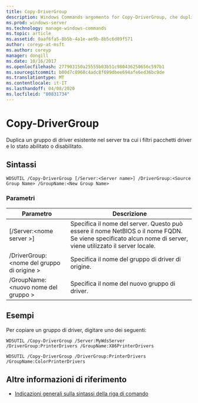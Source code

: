 ```yaml
---
title: Copy-DriverGroup
description: Windows Commands argomento for Copy-DriverGroup, che duplica un gruppo di driver esistente nel server, inclusi i filtri, i pacchetti driver e lo stato abilitato/disabilitato.
ms.prod: windows-server
ms.technology: manage-windows-commands
ms.topic: article
ms.assetid: 0aaf6fa5-8b5b-4a1e-ae9b-8b5c6d89f571
author: coreyp-at-msft
ms.author: coreyp
manager: dongill
ms.date: 10/16/2017
ms.openlocfilehash: 277903150a25555b03b51c980436250656c597b1
ms.sourcegitcommit: b00d7c8968c4adc8f699dbee694afe6ed36bc9de
ms.translationtype: MT
ms.contentlocale: it-IT
ms.lasthandoff: 04/08/2020
ms.locfileid: "80831734"
---
```

# <a name="copy-drivergroup"></a>Copy-DriverGroup

Duplica un gruppo di driver esistente nel server tra cui i filtri pacchetti driver e lo stato abilitato o disabilitato.

## <a name="syntax"></a>Sintassi

```
WDSUTIL /Copy-DriverGroup [/Server:<Server name>] /DriverGroup:<Source Group Name> /GroupName:<New Group Name>
```

### <a name="parameters"></a>Parametri

|Parametro|Descrizione|
|---------|-----------|
|[/Server:\<nome server >]|Specifica il nome del server. Questo può essere il nome NetBIOS o il nome FQDN. Se viene specificato alcun nome di server, viene utilizzato il server locale.|
|/DriverGroup:\<nome del gruppo di origine >|Specifica il nome del gruppo di driver di origine.|
|/GroupName:\<nuovo nome del gruppo >|Specifica il nome del nuovo gruppo di driver.|

## <a name="examples"></a><a name=BKMK_examples></a>Esempi

Per copiare un gruppo di driver, digitare uno dei seguenti:
```
WDSUTIL /Copy-DriverGroup /Server:MyWdsServer /DriverGroup:PrinterDrivers /GroupName:X86PrinterDrivers
```
```
WDSUTIL /Copy-DriverGroup /DriverGroup:PrinterDrivers /GroupName:ColorPrinterDrivers
```

## <a name="additional-references"></a>Altre informazioni di riferimento

- [Indicazioni generali sulla sintassi della riga di comando](command-line-syntax-key.md)